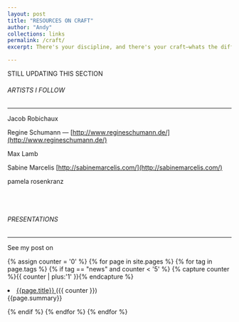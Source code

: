```yaml
---
layout: post
title: "RESOURCES ON CRAFT"
author: "Andy"
collections: links
permalink: /craft/
excerpt: There's your discipline, and there's your craft—whats the difference and why am I so attracted to learning things as a craft instead of a discipline?

---
```


STILL UPDATING THIS SECTION

###### ARTISTS I FOLLOW
---

Jacob Robichaux

Regine Schumann — [http://www.regineschumann.de/](http://www.regineschumann.de/)

Max Lamb

Sabine Marcelis [http://sabinemarcelis.com/](http://sabinemarcelis.com/)

pamela rosenkranz

<br>
<br>


###### PRESENTATIONS
---

See my post on

{% assign counter = '0' %}
{% for page in site.pages %}
{% for tag in page.tags %}
{% if tag == "news" and counter < '5' %}
    {% capture counter %}{{ counter | plus:'1' }}{% endcapture %}
<li><a href="{{ page.permalink | prepend: site.baseurl }}">{{page.title}}
</a> ({{ counter }})</li>
<div class="summary">{{page.summary}}</div>

{% endif %}
{% endfor %}
{% endfor %}
